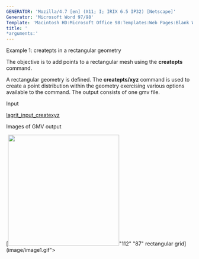 ```yaml
---
GENERATOR: 'Mozilla/4.7 [en] (X11; I; IRIX 6.5 IP32) [Netscape]'
Generator: 'Microsoft Word 97/98'
Template: 'Macintosh HD:Microsoft Office 98:Templates:Web Pages:Blank Web Page'
title: '
*arguments:'
---
```


 Example 1: createpts in a rectangular geometry

  The objective is to add points to a rectangular mesh using the
  **createpts** command.
 
  A rectangular geometry is defined. The **createpts/xyz** command is
  used to create a point distribution within the geometry exercising
  various options available to the command. The output consists of one
  gmv file.

 Input

  [lagrit\_input\_createxyz](../lagrit_input_createxyz)

 Images of GMV output

  [<img height="300" width="300" src="https://lanl.github.io/LaGriT/assets/images/image1tn.gif">"112" "87" rectangular
  grid](image/image1.gif">
